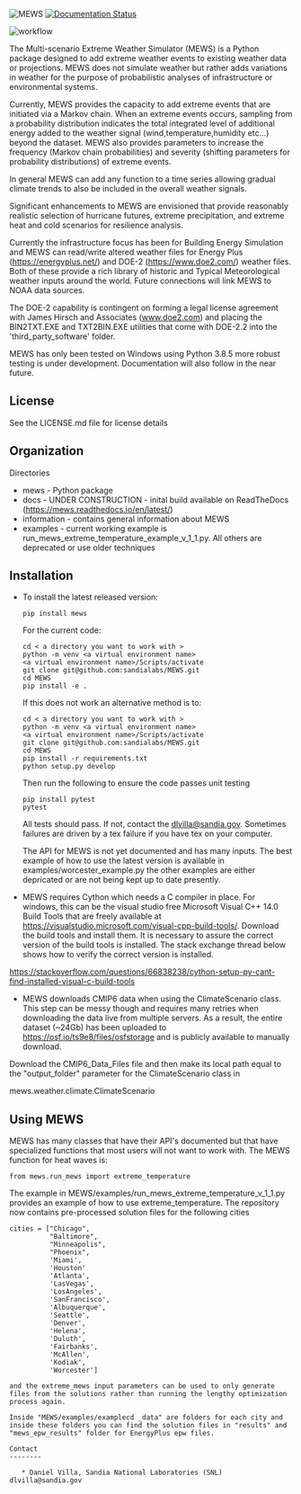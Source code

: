 ![MEWS](information/figures/logo.png)
[![Documentation Status](https://readthedocs.org/projects/mews/badge/?version=latest)](https://mews.readthedocs.io/en/latest/?badge=latest)

![workflow](https://github.com/sandialabs/mews/actions/workflows/pytest.yml/badge.svg)

The Multi-scenario Extreme Weather Simulator (MEWS) is a Python package designed to add
extreme weather events to existing weather data or projections. MEWS does not simulate
weather but rather adds variations in weather for the purpose of probabilistic analyses 
of infrastructure or environmental systems. 

Currently, MEWS provides the capacity to add extreme events that are initiated via a Markov
chain. When an extreme events occurs, sampling from a probability distribution indicates 
the total integrated level of additional energy added to the weather signal 
(wind,temperature,humidity etc...) beyond the dataset. MEWS also provides parameters to
increase the frequency (Markov chain probabilities) and severity (shifting parameters for
probability distributions) of extreme events. 

In general MEWS can add any function to a time series allowing gradual climate trends to also
be included in the overall weather signals.

Significant enhancements to MEWS are envisioned that provide reasonably realistic selection
of hurricane futures, extreme precipitation, and extreme heat and cold scenarios for 
resilience analysis.

Currently the infrastructure focus has been for Building Energy Simulation and MEWS can read/write
altered weather files for Energy Plus (https://energyplus.net/) and DOE-2 (https://www.doe2.com/)
weather files. Both of these provide a rich library of historic and Typical Meteorological weather
inputs around the world. Future connections will link MEWS to NOAA data sources.

The DOE-2 capability is contingent on forming a legal license agreement with 
James Hirsch and Associates (www.doe2.com) and placing the BIN2TXT.EXE and TXT2BIN.EXE
utilities that come with DOE-2.2 into the 'third_party_software' folder.

MEWS has only been tested on Windows using Python 3.8.5 more robust testing is under development. 
Documentation will also follow in the near future.

License
------------

See the LICENSE.md file for license details

Organization
------------

Directories
  * mews - Python package
  * docs - UNDER CONSTRUCTION - inital build available on ReadTheDocs (https://mews.readthedocs.io/en/latest/)
  * information - contains general information about MEWS
  * examples - current working example is run_mews_extreme_temperature_example_v_1_1.py. All others are deprecated or use older techniques

Installation
------------
  * To install the latest released version:
    
    ```
    pip install mews
    ```
    
    For the current code:
    
    ```
    cd < a directory you want to work with >
    python -m venv <a virtual environment name>
    <a virtual environment name>/Scripts/activate
    git clone git@github.com:sandialabs/MEWS.git
    cd MEWS
    pip install -e .
    ```
    If this does not work an alternative method is to:
    
    ```
    cd < a directory you want to work with >
    python -m venv <a virtual environment name>
    <a virtual environment name>/Scripts/activate
    git clone git@github.com:sandialabs/MEWS.git
    cd MEWS
    pip install -r requirements.txt
    python setup.py develop
    ```
    
    Then run the following to ensure the code passes unit testing
    
    ```
    pip install pytest
    pytest
    ```
    
    All tests should pass. If not, contact the dlvilla@sandia.gov. Sometimes failures are driven by a tex failure if you have tex on your computer.
    
    The API for MEWS is not yet documented and has many inputs. The best example of how to use the latest version is available in examples/worcester_example.py
    the other examples are either depricated or are not being kept up to date presently.

  * MEWS requires Cython which needs a C compiler in place. For windows, this can be the visual studio free Microsoft Visual C++ 14.0 Build Tools 
that are freely available at https://visualstudio.microsoft.com/visual-cpp-build-tools/. Download the build tools and install them. It is necessary
to assure the correct version of the build tools is installed. The stack exchange thread below shows how to verify the correct version is installed.

https://stackoverflow.com/questions/66838238/cython-setup-py-cant-find-installed-visual-c-build-tools

   * MEWS downloads CMIP6 data when using the ClimateScenario class. This step can be messy though and requires many retries when downloading the data live from multiple servers. As a result, the entire dataset (~24Gb) has been uploaded to https://osf.io/ts9e8/files/osfstorage and is publicly available to manually download.

Download the CMIP6_Data_Files file and then make its local path equal to the "output_folder" parameter for the ClimateScenario class in

mews.weather.climate.ClimateScenario

Using MEWS
--------
MEWS has many classes that have their API's documented but that have specialized functions that most users will not want to work with.
The MEWS function for heat waves is:

```
from mews.run_mews import extreme_temperature
```

The example in MEWS/examples/run_mews_extreme_temperature_v_1_1.py provides an example of how to use extreme_temperature. The repository now contains
pre-processed solution files for the following cities            

```
cities = ["Chicago",
          "Baltimore",
          "Minneapolis",
          "Phoenix",
          'Miami',
          'Houston'
          'Atlanta', 
          'LasVegas',
          'LosAngeles',
          'SanFrancisco',
          'Albuquerque',
          'Seattle', 
          'Denver',
          'Helena', 
          'Duluth',
          'Fairbanks',
          'McAllen',
          'Kodiak',
          'Worcester']
         
and the extreme_mews input parameters can be used to only generate files from the solutions rather than running the lengthy optimization process again.

Inside "MEWS/examples/examplecd _data" are folders for each city and inside these folders you can find the solution files in "results" and "mews_epw_results" folder for EnergyPlus epw files. 

Contact 
--------

   * Daniel Villa, Sandia National Laboratories (SNL) dlvilla@sandia.gov
